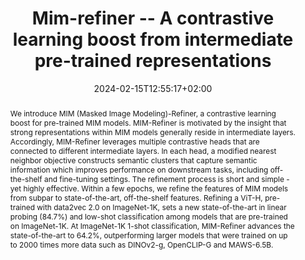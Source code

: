 ---
# Documentation: https://wowchemy.com/docs/managing-content/

title: Mim-refiner -- A contrastive learning boost from intermediate pre-trained representations
subtitle: ''
summary: 'We introduce MIM (Masked Image Modeling)-Refiner, a contrastive learning boost for pre-trained MIM models.'
authors:
- Benedikt Alkin 
- Lukas Miklautz
- Sepp Hochreiter
- Johannes Brandstetter
tags: ['Computer Vision', 'Masked Image Modeling', 'Pretraining', 'Deep Learning']
categories: ['Computer Vision']
date: 2024-02-15T12:55:17+02:00
lastmod: 2024-02-15T12:55:17+02:00
featured: false
draft: false

# Featured image
# To use, add an image named `featured.jpg/png` to your page's folder.
# Focal points: Smart, Center, TopLeft, Top, TopRight, Left, Right, BottomLeft, Bottom, BottomRight.
image:
  caption: 'Linear probing state-of-the-art on
ImageNet-1K over the last four years.'
  focal_point: 'TopRight'
  preview_only: false

# Projects (optional).
#   Associate this post with one or more of your projects.
#   Simply enter your project's folder or file name without extension.
#   E.g. `projects = ["internal-project"]` references `content/project/deep-learning/index.md`.
#   Otherwise, set `projects = []`.
projects: []
publishDate: '2024-02-15T12:55:17+02:00'
publication_types:
- '1'
abstract: 'We introduce MIM (Masked Image Modeling)-Refiner, a contrastive learning boost for pre-trained MIM models. MIM-Refiner is motivated by the insight that strong representations within MIM models generally reside in intermediate layers. Accordingly, MIM-Refiner leverages multiple contrastive heads that are connected to different intermediate layers. In each head, a modified nearest neighbor objective constructs semantic clusters that capture semantic information which improves performance on downstream tasks, including off-the-shelf and fine-tuning settings.
The refinement process is short and simple - yet highly effective. Within a few epochs, we refine the features of MIM models from subpar to state-of-the-art, off-the-shelf features. Refining a ViT-H, pre-trained with data2vec 2.0 on ImageNet-1K, sets a new state-of-the-art in linear probing (84.7%) and low-shot classification among models that are pre-trained on ImageNet-1K. At ImageNet-1K 1-shot classification, MIM-Refiner advances the state-of-the-art to 64.2%, outperforming larger models that were trained on up to 2000 times more data such as DINOv2-g, OpenCLIP-G and MAWS-6.5B.'
publication: 'Preprint'
url_pdf: https://arxiv.org/abs/2402.10093
url_code: https://github.com/ml-jku/MIM-Refiner
url_project: https://ml-jku.github.io/MIM-Refiner/
---